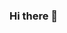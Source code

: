 ### Hi there 👋

<!--
**KiHwanLee123/KIHwanLee123** is a ✨ _special_ ✨ repository because its `README.md` (this file) appears on your GitHub profile.

![header](https://capsule-render.vercel.app/api?type=wave&color=auto&height=300&section=header&text=capsule%20render&fontSize=90)

<a href="https://velog.io/@lee9843" target="_blank"><img src="https://img.shields.io/badge/Velog-#20C997?style=flat&logo=file:///C:/Users/LEE.K.H/Downloads/velog.svg&logoColor=FFFFFF"/></a>

Here are some ideas to get you started:

- 🔭 I’m currently working on ...
- 🌱 I’m currently learning ...
- 👯 I’m looking to collaborate on ...
- 🤔 I’m looking for help with ...
- 💬 Ask me about ...
- 📫 How to reach me: ...
- 😄 Pronouns: ...
- ⚡ Fun fact: ...
-->
